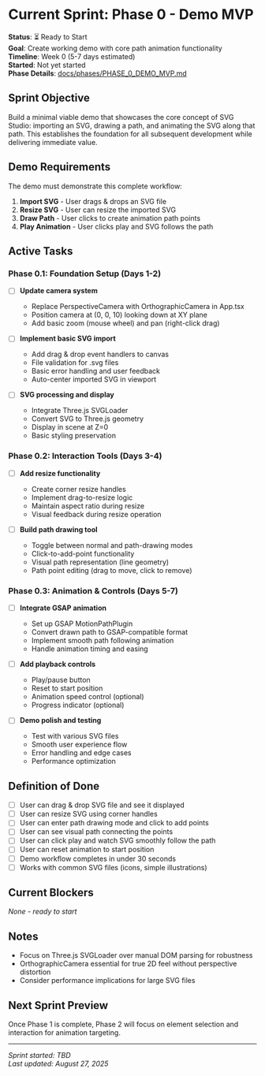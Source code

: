 # Current Sprint: Phase 0 - Demo MVP

**Status**: ⏳ Ready to Start  
**Goal**: Create working demo with core path animation functionality  
**Timeline**: Week 0 (5-7 days estimated)  
**Started**: Not yet started  
**Phase Details**: [docs/phases/PHASE_0_DEMO_MVP.md](phases/PHASE_0_DEMO_MVP.md)

## Sprint Objective
Build a minimal viable demo that showcases the core concept of SVG Studio: importing an SVG, drawing a path, and animating the SVG along that path. This establishes the foundation for all subsequent development while delivering immediate value.

## Demo Requirements
The demo must demonstrate this complete workflow:
1. **Import SVG** - User drags & drops an SVG file
2. **Resize SVG** - User can resize the imported SVG
3. **Draw Path** - User clicks to create animation path points
4. **Play Animation** - User clicks play and SVG follows the path

## Active Tasks

### Phase 0.1: Foundation Setup (Days 1-2)
- [ ] **Update camera system**
  - Replace PerspectiveCamera with OrthographicCamera in App.tsx
  - Position camera at (0, 0, 10) looking down at XY plane
  - Add basic zoom (mouse wheel) and pan (right-click drag)

- [ ] **Implement basic SVG import**
  - Add drag & drop event handlers to canvas
  - File validation for .svg files
  - Basic error handling and user feedback
  - Auto-center imported SVG in viewport

- [ ] **SVG processing and display**
  - Integrate Three.js SVGLoader
  - Convert SVG to Three.js geometry
  - Display in scene at Z=0
  - Basic styling preservation

### Phase 0.2: Interaction Tools (Days 3-4)
- [ ] **Add resize functionality**
  - Create corner resize handles
  - Implement drag-to-resize logic
  - Maintain aspect ratio during resize
  - Visual feedback during resize operation

- [ ] **Build path drawing tool**
  - Toggle between normal and path-drawing modes
  - Click-to-add-point functionality
  - Visual path representation (line geometry)
  - Path point editing (drag to move, click to remove)

### Phase 0.3: Animation & Controls (Days 5-7)
- [ ] **Integrate GSAP animation**
  - Set up GSAP MotionPathPlugin
  - Convert drawn path to GSAP-compatible format
  - Implement smooth path following animation
  - Handle animation timing and easing

- [ ] **Add playback controls**
  - Play/pause button
  - Reset to start position
  - Animation speed control (optional)
  - Progress indicator (optional)

- [ ] **Demo polish and testing**
  - Test with various SVG files
  - Smooth user experience flow
  - Error handling and edge cases
  - Performance optimization

## Definition of Done
- [ ] User can drag & drop SVG file and see it displayed
- [ ] User can resize SVG using corner handles
- [ ] User can enter path drawing mode and click to add points
- [ ] User can see visual path connecting the points
- [ ] User can click play and watch SVG smoothly follow the path
- [ ] User can reset animation to start position
- [ ] Demo workflow completes in under 30 seconds
- [ ] Works with common SVG files (icons, simple illustrations)

## Current Blockers
*None - ready to start*

## Notes
- Focus on Three.js SVGLoader over manual DOM parsing for robustness
- OrthographicCamera essential for true 2D feel without perspective distortion
- Consider performance implications for large SVG files

## Next Sprint Preview
Once Phase 1 is complete, Phase 2 will focus on element selection and interaction for animation targeting.

---

*Sprint started: TBD*  
*Last updated: August 27, 2025*
